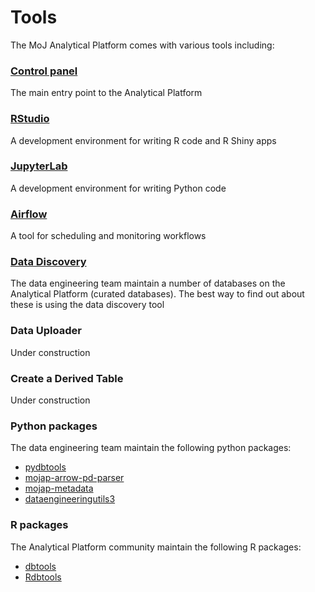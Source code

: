 # Tools

The MoJ Analytical Platform comes with various tools including:

### [Control panel](control-panel.html) 
The main entry point to the Analytical Platform
### [RStudio](rstudio)
A development environment for writing R code and R Shiny apps

### [JupyterLab](jupyterlab) 
A development environment for writing Python code

### [Airflow](airflow) 
A tool for scheduling and monitoring workflows

### [Data Discovery](../data/curated-databases/data-documentation)
The data engineering team maintain a number of databases on the Analytical Platform (curated databases). The best way to find out about these is using the data discovery tool

### Data Uploader
Under construction
### Create a Derived Table
Under construction

### Python packages

The data engineering team maintain the following python packages:

* [pydbtools](https://github.com/moj-analytical-services/pydbtools)
* [mojap-arrow-pd-parser](https://github.com/moj-analytical-services/mojap-arrow-pd-parser)
* [mojap-metadata](https://github.com/moj-analytical-services/mojap-metadata)
* [dataengineeringutils3](https://github.com/moj-analytical-services/dataengineeringutils3)

### R packages

The Analytical Platform community maintain the following R packages:

* [dbtools](https://github.com/moj-analytical-services/dbtools)
* [Rdbtools](https://github.com/moj-analytical-services/Rdbtools)
